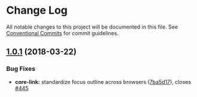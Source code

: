 # Change Log

All notable changes to this project will be documented in this file.
See [Conventional Commits](https://conventionalcommits.org) for commit guidelines.

<a name="1.0.1"></a>
## [1.0.1](https://github.com/telusdigital/tds/compare/@tds/core-link@1.0.0...@tds/core-link@1.0.1) (2018-03-22)


### Bug Fixes

* **core-link:** standardize focus outline across browsers ([7ba5d17](https://github.com/telusdigital/tds/commit/7ba5d17)), closes [#445](https://github.com/telusdigital/tds/issues/445)
